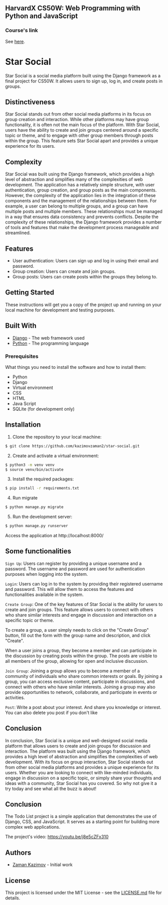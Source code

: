 ## HarvardX CS50W: Web Programming with Python and JavaScript

### Course's link
See [here](https://www.edx.org/course/cs50s-web-programming-with-python-and-javascript).



# Star Social

Star Social is a social media platform built using the Django framework as a final project for CS50W. It allows users to sign up, log in, and create posts in groups.

## Distinctiveness

Star Social stands out from other social media platforms in its focus on group creation and interaction. While other platforms may have group functionality, it is often not the main focus of the platform. With Star Social, users have the ability to create and join groups centered around a specific topic or theme, and to engage with other group members through posts within the group. This feature sets Star Social apart and provides a unique experience for its users.

## Complexity 

Star Social was built using the Django framework, which provides a high level of abstraction and simplifies many of the complexities of web development. The application has a relatively simple structure, with user authentication, group creation, and group posts as the main components. However, the complexity of the application lies in the integration of these components and the management of the relationships between them. For example, a user can belong to multiple groups, and a group can have multiple posts and multiple members. These relationships must be managed in a way that ensures data consistency and prevents conflicts. Despite the complexity of these relationships, the Django framework provides a number of tools and features that make the development process manageable and streamlined.



## Features 
- User authentication: Users can sign up and log in using their email and password. 
- Group creation: Users can create and join groups. 
- Group posts: Users can create posts within the groups they belong to. 


## Getting Started 

These instructions will get you a copy of the project up and running on your local machine for development and testing purposes. 


## Built With 
- [Django](https://www.djangoproject.com/) - The web framework used 
- [Python](https://www.python.org/) - The programming language 


### Prerequisites 

What things you need to install the software and how to install them: 
- Python
- Django 
- Virtual environment 
- CSS
- HTML 
- Java Script
- SQLite (for development only)


## Installation
1. Clone the repository to your local machine: 
```bash
$ git clone https://github.com/kazimovzaman2/star-social.git
```
2. Create and activate a virtual environment: 
```bash
$ python3 -m venv venv
$ source venv/bin/activate
```
3. Install the required packages: 
```bash
$ pip install -r requirements.txt
```
4. Run migrate
```bash
$ python manage.py migrate
```
5. Run the development server: 
```bash
$ python manage.py runserver
```
Access the application at http://localhost:8000/




## Some functionalities
`Sign Up`: Users can register by providing a unique username and a password. The username and password are used for authentication purposes when logging into the system.

`Login`: Users can log in to the system by providing their registered username and password. This will allow them to access the features and functionalities available in the system.

`Create Group`:
One of the key features of Star Social is the ability for users to create and join groups. This feature allows users to connect with others who share similar interests and engage in discussion and interaction on a specific topic or theme.

To create a group, a user simply needs to click on the "Create Group" button, fill out the form with the group name and description, and click "Create".

When a user joins a group, they become a member and can participate in the discussion by creating posts within the group. The posts are visible to all members of the group, allowing for open and inclusive discussion.


`Join Group`: Joining a group allows you to become a member of a community of individuals who share common interests or goals. By joining a group, you can access exclusive content, participate in discussions, and connect with others who have similar interests. Joining a group may also provide opportunities to network, collaborate, and participate in events or activities.

`Post`: Write a post about your interest. And share you knowledge or interest. You can also delete you post if you don't like



## Conclusion

In conclusion, Star Social is a unique and well-designed social media platform that allows users to create and join groups for discussion and interaction. The platform was built using the Django framework, which provides a high level of abstraction and simplifies the complexities of web development. With its focus on group interaction, Star Social stands out from other social media platforms and provides a unique experience for its users. Whether you are looking to connect with like-minded individuals, engage in discussion on a specific topic, or simply share your thoughts and ideas with a community, Star Social has you covered. So why not give it a try today and see what all the buzz is about!


## Conclusion
The Todo List project is a simple application that demonstrates the use of Django, CSS, and JavaScript. It serves as a starting point for building more complex web applications.


The project's video: https://youtu.be/j8e5cZFx310







## Authors 
- [Zaman Kazimov](https://github.com/kazimovzaman2) - Initial work 

## License 

This project is licensed under the MIT License - see the [LICENSE.md](https://github.com/kazimovzaman2/star-social/blob/master/LICENSE) file for details. 
